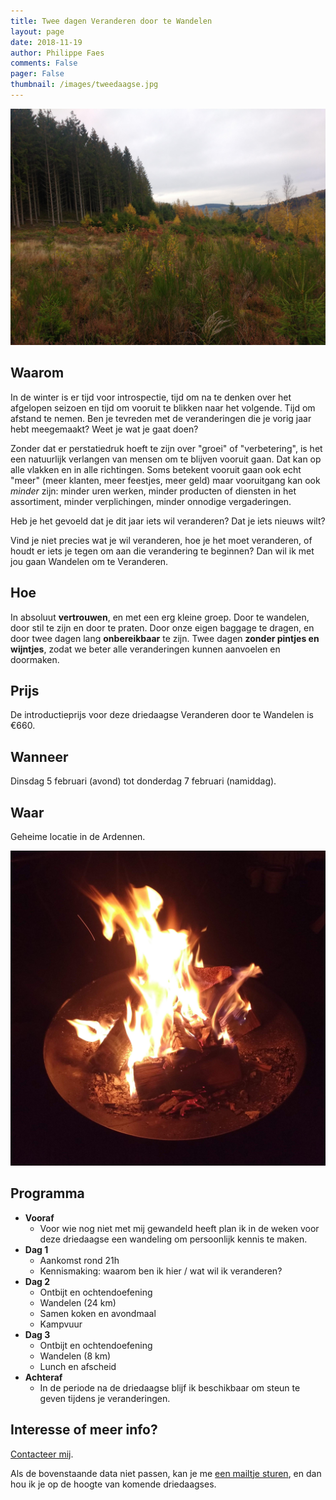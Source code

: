 ```yaml
---
title: Twee dagen Veranderen door te Wandelen
layout: page
date: 2018-11-19
author: Philippe Faes
comments: False
pager: False
thumbnail: /images/tweedaagse.jpg
---
```


![Wandelen om te Veranderen](/images/tweedaagse.jpg)


## Waarom
In de winter is er tijd voor introspectie, tijd om na te denken over het afgelopen seizoen en tijd om vooruit te blikken naar het volgende. Tijd om afstand te nemen. Ben je tevreden met de veranderingen die je vorig jaar hebt meegemaakt? Weet je wat je gaat doen?
 
Zonder dat er perstatiedruk hoeft te zijn over "groei" of "verbetering", is het een natuurlijk verlangen van mensen om te blijven vooruit gaan. Dat kan op alle vlakken en in alle richtingen. Soms betekent vooruit gaan ook echt "meer" (meer klanten, meer feestjes, meer geld) maar vooruitgang kan ook *minder* zijn: minder uren werken, minder producten of diensten in het assortiment, minder verplichingen, minder onnodige vergaderingen. 

Heb je het gevoeld dat je dit jaar iets wil veranderen? Dat je iets nieuws wilt?

Vind je niet precies wat je wil veranderen, hoe je het moet veranderen, of houdt er iets je tegen om aan die verandering te beginnen? Dan wil ik met jou gaan Wandelen om te Veranderen.

## Hoe
In absoluut **vertrouwen**, en met een erg kleine groep. Door te wandelen, door stil te zijn en door te praten. Door onze eigen baggage te dragen, en door twee dagen lang **onbereikbaar** te zijn. Twee dagen **zonder pintjes en wijntjes**, zodat we beter alle veranderingen kunnen aanvoelen en doormaken.

## Prijs
De introductieprijs voor deze driedaagse Veranderen door te Wandelen is €660.

## Wanneer
Dinsdag 5 februari (avond) tot donderdag 7 februari (namiddag).

## Waar
Geheime locatie in de Ardennen.

![Kampvuur](/images/vuur.jpg)
## Programma

* **Vooraf** 
    * Voor wie nog niet met mij gewandeld heeft plan ik in de weken voor deze driedaagse een wandeling om persoonlijk kennis te maken.
* **Dag 1**
    * Aankomst rond 21h  
    * Kennismaking: waarom ben ik hier / wat wil ik veranderen?
* **Dag 2**
    * Ontbijt en ochtendoefening 
    * Wandelen (24 km)
    * Samen koken en avondmaal
    * Kampvuur
* **Dag 3**
    * Ontbijt en ochtendoefening
    * Wandelen (8 km)
    * Lunch en afscheid
* **Achteraf** 
    * In de periode na de driedaagse blijf ik beschikbaar om steun te geven tijdens je veranderingen.

## Interesse of meer info?

[Contacteer mij](/contact.html).

Als de bovenstaande data niet passen, kan je me [een mailtje sturen](mailto:philippe@randori.be), en dan hou ik je op de hoogte van komende driedaagses.
